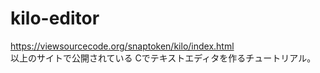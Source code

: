 # kilo-editor 
https://viewsourcecode.org/snaptoken/kilo/index.html  
以上のサイトで公開されている
Cでテキストエディタを作るチュートリアル。